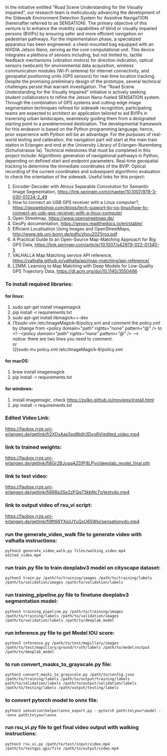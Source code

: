 In the initiative entitled "Road Scene Understanding for the Visually Impaired", our research team is meticulously advancing the development of the Sidewalk Environment Detection System for Assistive NavigaTION (hereinafter referred to as SENSATION). The primary objective of this venture is to enhance the mobility capabilities of blind or visually impaired persons (BVIPs) by ensuring safer and more efficient navigation on pedestrian pathways.
For the implementation phase, a specialized apparatus has been engineered: a chest-mounted bag equipped with an NVIDIA Jetson Nano, serving as the core computational unit. This device integrates a plethora of sensors including, but not limited to, tactile feedback mechanisms (vibration motors) for direction indication, optical sensors (webcam) for environmental data acquisition, wireless communication modules (Wi-Fi antenna) for internet connectivity, and geospatial positioning units (GPS sensors) for real-time location tracking.
Despite the promising preliminary design of the prototype, several technical challenges persist that warrant investigation.
The "Road Scene Understanding for the Visually Impaired" initiative is actively seeking student collaborators to refine the Jetson Nano-fueled SENSATION system. Through the combination of GPS systems and cutting-edge image segmentation techniques refined for sidewalk recognition, participating teams are expected to architect an application tailored to aid BVIPs in traversing urban landscapes, seamlessly guiding them from a designated starting point to a predetermined destination.
The developmental framework for this endeavor is based on the Python programming language; hence, prior experience with Python will be an advantage.
For the purposes of real-world testing and calibration, the navigation part will start at the main train station in Erlangen and end at the University Library of Erlangen-Nuremberg (Schuhstrasse 1a).
Technical milestones that must be completed in this project include:
Algorithmic generation of navigational pathways in Python, depending on defined start and endpoint parameters.
Real-time geospatial tracking to determine the immediate coordinates of the BVIP.
Optical recording of the current coordinates and subsequent algorithmic evaluation to check the orientation of the sidewalk.
Useful links for this project:
1. Encoder-Decoder with Atrous Separable Convolution for Semantic Image Segmentation, https://link.springer.com/chapter/10.1007/978-3-030-01234-2_49
2. How to connect an USB GPS receiver with a Linux computer?, https://gpswebshop.com/blogs/tech-support-by-os-linux/how-to-connect-an-usb-gps-receiver-with-a-linux-computer
3. Open Streetmap, https://www.openstreetmap.de/
4. GeoPy documentation, https://geopy.readthedocs.io/en/stable/
5. Efficient Localisation Using Images and OpenStreetMaps, http://www.ipb.uni-bonn.de/pdfs/zhou2021iros.pdf
6. A Practical Guide to an Open-Source Map-Matching Approach for Big GPS Data, https://link.springer.com/article/10.1007/s42979-022-01340-5
7. VALHALLA Map Matching service API reference, https://valhalla.github.io/valhalla/api/map-matching/api-reference/
8. L2MM: Learning to Map Matching with Deep Models for Low-Quality GPS Trajectory Data, https://dl.acm.org/doi/10.1145/3550486

### To install required libraries:
#### for linux:
1. sudo apt-get install imagemagick
2. pip install -r requirements.txt
3. sudo apt-get install libmagick++-dev
4. (1)sudo vim /etc/ImageMagick-6/policy.xml  and  comment the policy.xml by change from \<policy domain="path" rights="none" pattern="@*" /> to \<!--\<policy domain="path" rights="none" pattern="@*" /> -->  
    notice: there are two lines you need to comment.  
   or  
   (2)sudo mv policy.xml /etc/ImageMagick-6/policy.xml

#### for macOS:
1. brew install imagemagick
2. pip install -r requirements.txt


#### for windows:
1. install imagemagic. check <https://zulko.github.io/moviepy/install.html>
2. pip install -r requirements.txt

### Edited Video Link:
https://faubox.rrze.uni-erlangen.de/getlink/fi2XDxAas5pd8tdh3Dvo8V/edited_video.mp4

### link to trained weights:
https://faubox.rrze.uni-erlangen.de/getlink/fi8Gr2BJugqAZDfF8LPjvi/deeplab_model_final.pth

### link to test video:
https://faubox.rrze.uni-erlangen.de/getlink/fi66Ra3Se2zFQg73kbNc7v/testvdo.mp4

### link to output video of rsu_vi script:
https://faubox.rrze.uni-erlangen.de/getlink/fi9ft66YXioUYuQxU65Wsi/sensationvdo.mp4

### run the generate_video_walk file to generate video with valhalla instructions:
```
python3 generate_video_walk.py files/walking_video.mp4 edited_video.mp4

```

### run train.py file to train deeplabv3 model on cityscape dataset:
```
python3 train.py /path/to/training/images /path/to/training/labels /path/to/validation/images /path/to/validation/labels

```
### run training_pipeline.py file to finetune deeplabv3 segmentation model:
```
python3 training_pipeline.py /path/to/training/images /path/to/training/labels /path/to/validation/images /path/to/validation/labels /path/to/deeplab_model

```

### run inference.py file to get Model IOU score:
```
python3 inference.py /path/to/test/mapillary/images /path/to/test/mapillary/ground/truth/labels /path/to/model/output /path/to/deeplab_model

```
### to run convert_masks_to_grayscale.py file:
```
python3 convert_masks_to_grayscale.py /path/to/config.json /path/to/training/labels /path/to/output/training/labels path/to/validation/labels /path/to/output/validation/labels /path/to/testing/labels /path/output/testing/labels

```
### to convert pytorch model to onnx file:
```
python3 sensation\helper\onnx_export.py --pytorch path\to\your\model --onnx path\to\your\onnx

```
### run rsu_vi.py file to get final video output with walking instructions:
```
python3 rsu_vi.py /path/to/test/input/video.mp4 /path/to/testgps.gpx/file /path/to/output/video.mp4

```
